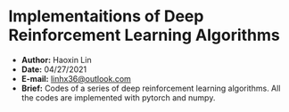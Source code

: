 # Implementaitions of Deep Reinforcement Learning Algorithms
- **Author:** Haoxin Lin
- **Date:** 04/27/2021
- **E-mail:** linhx36@outlook.com
- **Brief:** Codes of a series of deep reinforcement learning algorithms. All the codes are implemented with pytorch and numpy.